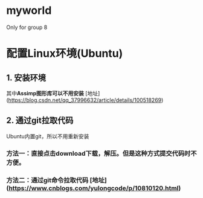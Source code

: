 # myworld
Only for group 8

# 配置Linux环境(Ubuntu)
## 1.  安装环境
其中**Assimp图形库可以不用安装**
[地址] (https://blog.csdn.net/qq_37996632/article/details/100518269)
## 2. 通过git拉取代码
Ubuntu内置git，所以不用重新安装
### 方法一：直接点击download下载，解压。但是这种方式提交代码时不方便。
### 方法二：通过git命令拉取代码 [地址] (https://www.cnblogs.com/yulongcode/p/10810120.html)
